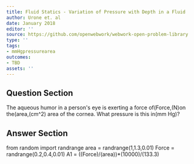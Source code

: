 ```yaml
---
title: Fluid Statics - Variation of Pressure with Depth in a Fluid
author: Urone et. al
date: January 2018
editor: ''
source: https://github.com/openwebwork/webwork-open-problem-library
type: ''
tags:
- mmHgpressurearea
outcomes:
- TBD
assets: ''
---
```


## Question Section 

The aqueous humor in a person's eye is exerting a force of(Force,(N)on the(area,(cm^2)  area of the cornea. What pressure is this in(mm Hg)?



## Answer Section

from random import randrange
area = randrange(1,1.3,0.01)
Force = randrange(0.2,0.4,0.01)
A1 = ((Force)/(area))*(10000)/(133.3)